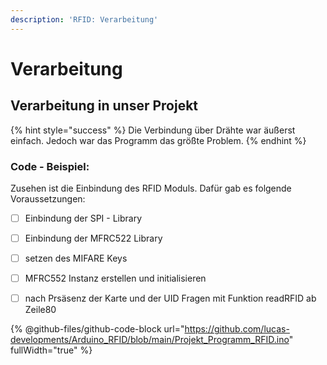 ```yaml
---
description: 'RFID: Verarbeitung'
---
```


# Verarbeitung

## Verarbeitung in unser Projekt

{% hint style="success" %}
Die Verbindung über Drähte war äußerst einfach. Jedoch war das Programm das größte Problem.
{% endhint %}

### Code - Beispiel:

Zusehen ist die Einbindung des RFID Moduls. Dafür gab es folgende Voraussetzungen:

* [ ] Einbindung der SPI - Library
* [ ] Einbindung der MFRC522 Library
* [ ] setzen des MIFARE Keys
* [ ] MFRC552 Instanz erstellen und initialisieren
* [ ] nach Prsäsenz der Karte und der UID Fragen mit Funktion readRFID ab Zeile80



{% @github-files/github-code-block url="https://github.com/lucas-developments/Arduino_RFID/blob/main/Projekt_Programm_RFID.ino" fullWidth="true" %}
